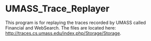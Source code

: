 # UMASS_Trace_Replayer
This program is for replaying the traces recorded by UMASS called Financial and WebSearch. The files are located here: http://traces.cs.umass.edu/index.php/Storage/Storage.
